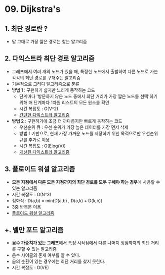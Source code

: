# 09. Dijkstra's

## 1. 최단 경로란 ?
- 말 그대로 가장 짧은 경로는 찾는 알고리즘

## 2. 다익스트라 최단 경로 알고리즘 
- 그래프에서 여러 개의 노드가 있을 때, 특정한 노드에서 출발하여 다른 노드로 가는 각각의 최단 경로를 구해주는 알고리즘 
- 기본적으로 [그리디 알고리즘](https://github.com/pjw5521/Coding_Test_Algorithm/tree/main/%5B이것이%20취업을%20위한%20코딩테스트다%5D%20정리/2.%20주요알고리즘이론/03.%20Greedy)으로 분류 
- **방법 1** : 구현하기 쉽지만 느리게 동작하는 코드
    + 단계마다 '방문하지 않은 노드 중에서 최단 거리가 가장 짧은 노드를 선택'하기 위해 매 단계마다 1차원 리스트의 모든 원소를 확인
    + 시간 복잡도 : O(V^2)
    + [간단한 다익스트라 알고리즘](https://github.com/pjw5521/Coding_Test_Algorithm/blob/main/%5B이것이%20취업을%20위한%20코딩테스트다%5D%20정리/2.%20주요알고리즘이론/09.%20Dijkstra's/9-1%20간단한%20다익스트라%20알고리즘.py)
- **방법 2** : 구현하기에 조금 더 까다롭지만 빠르게 동작하는 코드 
    + 우선순위 큐 : 우선 순위가 가장 높은 데이터를 가장 먼저 삭제 
    + 방법 1 기반으로, 현재 가장 가까운 노드를 저장하기 위한 목적으로만 우선순위 큐를 추가로 이용 
    + 시간 복잡도 : O(Elog(V))
    + [개선된 다익스트라 알고리즘](https://github.com/pjw5521/Coding_Test_Algorithm/blob/main/%5B이것이%20취업을%20위한%20코딩테스트다%5D%20정리/2.%20주요알고리즘이론/09.%20Dijkstra's/9-2%20개선된%20다익스트라%20알고리즘.py)

## 3. 플로이드 워셜 알고리즘 
- **모든 지점에서 다른 모든 지점까지의 최단 경로를 모두 구해야 하는 경우**에 사용할 수 있는 알고리즘 
- 시간 복잡도 : O(N^3)
- 점화식 : D(a,b) = min(D(a,b) , D(a,k) + D(k,b))
- 3중 반복문 이용 
- [플로이드 워셜 알고리즘](https://github.com/pjw5521/Coding_Test_Algorithm/blob/main/%5B이것이%20취업을%20위한%20코딩테스트다%5D%20정리/2.%20주요알고리즘이론/09.%20Dijkstra's/9-3%20플로이드%20워셜%20알고리즘.py)

## +. 벨만 포드 알고리즘 
- **음수 가중치가 있는 그래프**에서 특정 시작점에서 다른 나머지 정점까지의 최단 거리를 구할 수 있는 알고리즘 
- 음수 사이클의 존재 여부를 알 수 있다.
- 음의 순환이 있는 경우에는 최단 거리를 찾지 못한다. 
- 시간 복잡도 : O(VE) 